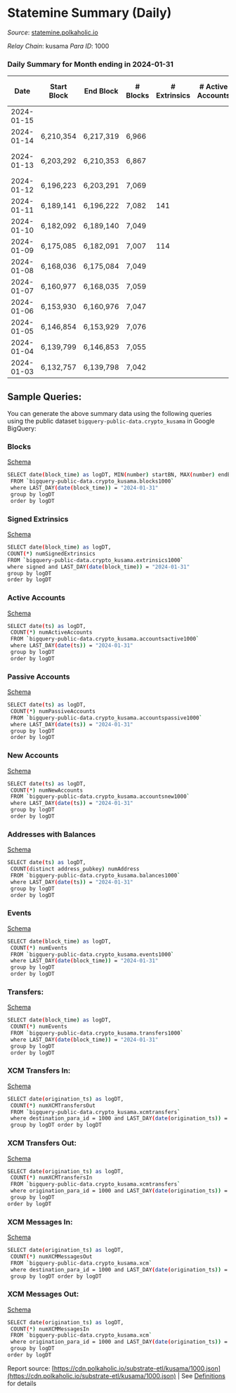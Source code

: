 # Statemine Summary (Daily)

_Source_: [statemine.polkaholic.io](https://statemine.polkaholic.io)

*Relay Chain*: kusama
*Para ID*: 1000



### Daily Summary for Month ending in 2024-01-31


| Date    | Start Block | End Block | # Blocks | # Extrinsics | # Active Accounts | # Passive Accounts | # New Accounts | # Addresses | # Events  | # Transfers ($USD) | # XCM Transfers In ($USD) | # XCM Transfers Out ($USD) | # XCM In | # XCM Out | Issues |
|---------|-------------|-----------|----------|--------------|-------------------|--------------------|----------------|-------------|-----------|--------------------|---------------------------|----------------------------|----------|-----------|--------|
| 2024-01-15 |  |  |  |  |  |  |  |  |  |   |   |   |  |  |  |
| 2024-01-14 | 6,210,354 | 6,217,319 | 6,966 |  |  |  |  |  |  |   | 18 ($6,744.69) | 22  | 24 | 22 |  |
| 2024-01-13 | 6,203,292 | 6,210,353 | 6,867 |  |  |  |  |  |  |   | 20 ($2,194.12) | 29 ($548.71) | 22 | 24 | 195 missing (2.76%) |
| 2024-01-12 | 6,196,223 | 6,203,291 | 7,069 |  |  |  |  |  |  |   | 30 ($10,637.53) | 36 ($2,157.80) | 24 | 17 |  |
| 2024-01-11 | 6,189,141 | 6,196,222 | 7,082 | 141 |  |  |  | 64,640 | 17,708 | 2,635 ($213.89) | 19 ($8,536.19) | 22 ($379.09) | 27 | 19 |  |
| 2024-01-10 | 6,182,092 | 6,189,140 | 7,049 |  |  |  |  |  |  |   | 11 ($3,585.07) | 22 ($1,990.08) | 20 | 21 |  |
| 2024-01-09 | 6,175,085 | 6,182,091 | 7,007 | 114 |  |  |  | 64,617 | 17,045 | 2,074 ($5.67) | 23 ($6,328.29) | 20 ($546.93) | 30 | 20 |  |
| 2024-01-08 | 6,168,036 | 6,175,084 | 7,049 |  |  |  |  |  |  |   | 45 ($6,366.45) | 49 ($1,016.64) | 53 | 40 |  |
| 2024-01-07 | 6,160,977 | 6,168,035 | 7,059 |  |  |  |  |  |  |   | 14 ($1,931.89) | 15 ($198.63) | 16 | 15 |  |
| 2024-01-06 | 6,153,930 | 6,160,976 | 7,047 |  |  |  |  |  |  |   | 18 ($3,602.55) | 27 ($1,615.07) | 28 | 24 |  |
| 2024-01-05 | 6,146,854 | 6,153,929 | 7,076 |  |  |  |  |  |  |   | 28 ($9,311.91) | 29 ($244.04) | 36 | 26 |  |
| 2024-01-04 | 6,139,799 | 6,146,853 | 7,055 |  |  |  |  |  |  |   | 35 ($6,580.39) | 38  | 48 | 32 |  |
| 2024-01-03 | 6,132,757 | 6,139,798 | 7,042 |  |  |  |  | 64,571 |  |   | 37 ($9,043.96) | 50  | 57 | 42 |  |

## Sample Queries:
You can generate the above summary data using the following queries using the public dataset `bigquery-public-data.crypto_kusama` in Google BigQuery:


### Blocks 

[Schema](https://github.com/colorfulnotion/substrate-etl/blob/main/schema/blocks.json)

```bash
SELECT date(block_time) as logDT, MIN(number) startBN, MAX(number) endBN, COUNT(*) numBlocks 
 FROM `bigquery-public-data.crypto_kusama.blocks1000`  
 where LAST_DAY(date(block_time)) = "2024-01-31" 
 group by logDT 
 order by logDT
```

### Signed Extrinsics 

[Schema](https://github.com/colorfulnotion/substrate-etl/blob/main/schema/extrinsics.json)

```bash
SELECT date(block_time) as logDT, 
COUNT(*) numSignedExtrinsics 
FROM `bigquery-public-data.crypto_kusama.extrinsics1000`  
where signed and LAST_DAY(date(block_time)) = "2024-01-31" 
group by logDT 
order by logDT
```

### Active Accounts 

[Schema](https://github.com/colorfulnotion/substrate-etl/blob/main/schema/accountsactive.json)

```bash
SELECT date(ts) as logDT, 
 COUNT(*) numActiveAccounts 
 FROM `bigquery-public-data.crypto_kusama.accountsactive1000` 
 where LAST_DAY(date(ts)) = "2024-01-31" 
 group by logDT 
 order by logDT
```

### Passive Accounts 

[Schema](https://github.com/colorfulnotion/substrate-etl/blob/main/schema/accountspassive.json)

```bash
SELECT date(ts) as logDT, 
 COUNT(*) numPassiveAccounts 
 FROM `bigquery-public-data.crypto_kusama.accountspassive1000` 
 where LAST_DAY(date(ts)) = "2024-01-31" 
 group by logDT 
 order by logDT
```

### New Accounts 

[Schema](https://github.com/colorfulnotion/substrate-etl/blob/main/schema/accountsnew.json)

```bash
SELECT date(ts) as logDT, 
 COUNT(*) numNewAccounts 
 FROM `bigquery-public-data.crypto_kusama.accountsnew1000` 
 where LAST_DAY(date(ts)) = "2024-01-31" 
 group by logDT
 order by logDT
```

### Addresses with Balances 

[Schema](https://github.com/colorfulnotion/substrate-etl/blob/main/schema/balances.json)

```bash
SELECT date(ts) as logDT,
 COUNT(distinct address_pubkey) numAddress 
 FROM `bigquery-public-data.crypto_kusama.balances1000` 
 where LAST_DAY(date(ts)) = "2024-01-31" 
 group by logDT 
 order by logDT
```

### Events 

[Schema](https://github.com/colorfulnotion/substrate-etl/blob/main/schema/events.json)

```bash
SELECT date(block_time) as logDT, 
 COUNT(*) numEvents 
 FROM `bigquery-public-data.crypto_kusama.events1000` 
 where LAST_DAY(date(block_time)) = "2024-01-31" 
 group by logDT 
 order by logDT
```

### Transfers:

[Schema](https://github.com/colorfulnotion/substrate-etl/blob/main/schema/transfers.json)

```bash
SELECT date(block_time) as logDT, 
 COUNT(*) numEvents 
 FROM `bigquery-public-data.crypto_kusama.transfers1000` 
 where LAST_DAY(date(block_time)) = "2024-01-31" 
 group by logDT 
 order by logDT
```

### XCM Transfers In: 

[Schema](https://github.com/colorfulnotion/substrate-etl/blob/main/schema/xcmtransfers.json)

```bash
SELECT date(origination_ts) as logDT, 
 COUNT(*) numXCMTransfersOut 
 FROM `bigquery-public-data.crypto_kusama.xcmtransfers` 
 where destination_para_id = 1000 and LAST_DAY(date(origination_ts)) = "2024-01-31" 
 group by logDT order by logDT
```

### XCM Transfers Out: 

[Schema](https://github.com/colorfulnotion/substrate-etl/blob/main/schema/xcmtransfers.json)

```bash
SELECT date(origination_ts) as logDT, 
 COUNT(*) numXCMTransfersIn 
 FROM `bigquery-public-data.crypto_kusama.xcmtransfers` 
 where origination_para_id = 1000 and LAST_DAY(date(origination_ts)) = "2024-01-31" 
 group by logDT 
order by logDT
```

### XCM Messages In: 

[Schema](https://github.com/colorfulnotion/substrate-etl/blob/main/schema/xcm.json)

```bash
SELECT date(origination_ts) as logDT, 
 COUNT(*) numXCMMessagesOut 
 FROM `bigquery-public-data.crypto_kusama.xcm` 
 where destination_para_id = 1000 and LAST_DAY(date(origination_ts)) = "2024-01-31" 
 group by logDT order by logDT
```

### XCM Messages Out: 

[Schema](https://github.com/colorfulnotion/substrate-etl/blob/main/schema/xcm.json)

```bash
SELECT date(origination_ts) as logDT, 
 COUNT(*) numXCMMessagesIn 
 FROM `bigquery-public-data.crypto_kusama.xcm` 
 where origination_para_id = 1000 and LAST_DAY(date(origination_ts)) = "2024-01-31" 
 group by logDT 
order by logDT
```


Report source: [https://cdn.polkaholic.io/substrate-etl/kusama/1000.json](https://cdn.polkaholic.io/substrate-etl/kusama/1000.json) | See [Definitions](/DEFINITIONS.md) for details
